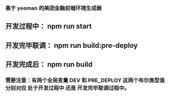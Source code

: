 ### 基于 yeoman 的美团金融前端环境生成器

## 开发过程中： npm run start
## 开发完毕联调： npm run build:pre-deploy
## 开发完成后： npm run build

### 需要注意：有两个全局变量 __DEV__ 和 __PRE_DEPLOY__ 这两个布尔类型值分别对应 处于开发过程中 还是 开发完毕联调过程中。

